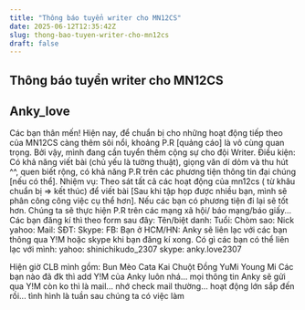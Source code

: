 ```yaml
---
title: "Thông báo tuyển writer cho MN12CS"
date: 2025-06-12T12:35:42Z
slug: thong-bao-tuyen-writer-cho-mn12cs
draft: false
---
```


## Thông báo tuyển writer cho MN12CS

## Anky_love

Các bạn thân mến!
Hiện nay, để chuẩn bị cho những hoạt động tiếp theo của MN12CS càng thêm sôi nổi, khoảng P.R [quảng cáo] là vô cùng quan trọng. Bởi vậy, mình đang cần tuyển thêm cộng sự cho đội Writer.
Điều kiện: Có khả năng viết bài (chủ yếu là tường thuật), giọng văn dí dỏm và thu hút ^^, quen biết rộng, có khả năng P.R trên các phương tiện thông tin đại chúng [nếu có thể].
Nhiệm vụ: Theo sát tất cả các hoạt động của mn12cs ( từ khâu chuẩn bị => kết thúc) để viết bài [Sau khi tập họp được nhiều bạn, mình sẽ phân công công việc cụ thể hơn]. Nếu các bạn có phương tiện đi lại sẽ tốt hơn. Chúng ta sẽ thực hiện P.R trên các mạng xã hội/ báo mạng/báo giấy...
Các bạn đăng kí thì theo form sau đây: 
Tên/biệt danh:
Tuổi:
Chòm sao:
Nick yahoo: 
Mail: 
SĐT:
Skype:
FB:
Bạn ở HCM/HN:
Anky sẽ liên lạc với các bạn thông qua Y!M hoặc skype khi bạn đăng kí xong.
Có gì các bạn có thể liên lạc với mình: yahoo: shinichikudo_2307
 skype: anky.love2307
 
Hiện giờ CLB mình gồm:
Bun
Mèo
Cata Kai
Chuột Đồng
YuMi
Young Mi
Các bạn nào đã đk thì add Y!M của Anky luôn nhá... mọi thông tin Anky sẽ gửi qua Y!M còn ko thì là mail... nhớ check mail thường... hoạt động lớn sắp đến rồi... tình hình là tuần sau chúng ta có việc làm